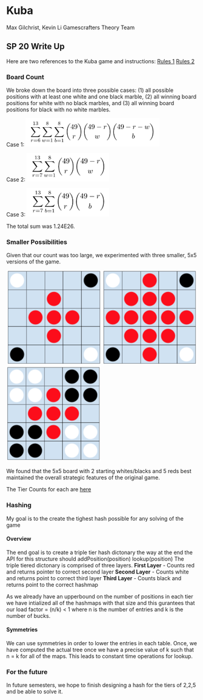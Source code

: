 # Kuba
Max Gilchrist, Kevin Li
Gamescrafters Theory Team

## SP 20 Write Up 
Here are two references to the Kuba game and instructions:
[Rules 1](http://www.di.fc.ul.pt/~jpn/gv/kuba.htm)
[Rules 2](https://sites.google.com/site/boardandpieces/list-of-games/kuba)

### Board Count
We broke down the board into three possible cases: (1) all possible positions with at least one white and one black marble, (2) all winning board positions for white with no black marbles, and (3) all winning board positions for black with no white marbles. 

Case 1: <img src="https://github.com/maxgilchrist/Kuba/blob/master/Images/case1.png" height="75">

Case 2: <img src="https://github.com/maxgilchrist/Kuba/blob/master/Images/case2.png" height="75">

Case 3: <img src="https://github.com/maxgilchrist/Kuba/blob/master/Images/case3.png" height="75">

The total sum was 1.24E26.

### Smaller Possibilities
Given that our count was too large, we experimented with three smaller, 5x5 versions of the game.

<img src="https://github.com/maxgilchrist/Kuba/blob/master/Images/225.png" width="250">
<img src="https://github.com/maxgilchrist/Kuba/blob/master/Images/2213.png" width="250">
<img src="https://github.com/maxgilchrist/Kuba/blob/master/Images/885.png" width="250">

We found that the 5x5 board with 2 starting whites/blacks and 5 reds best maintained the overall strategic features of the original game.

The Tier Counts for each are [here](https://github.com/maxgilchrist/Kuba/tree/master/Output)

### Hashing
My goal is to the create the tighest hash possible 
for any solving of the game

#### Overview
The end goal is to create a triple tier hash dictonary
the way at the end the API for this structure
should addPosition(position) lookup(position)
The triple tiered dictonary is comprised of 
three layers. 
**First Layer** - Counts red and returns pointer to correct second layer
**Second Layer** - Counts white and returns point to correct third layer
**Third Layer** - Counts black and returns point to the correct hashmap

As we already have an upperbound on the number of positions in each tier
we have intialized all of the hashmaps with that size and this 
gurantees that our load factor = (n/k) < 1 where n is the number of entries
and k is the number of bucks. 

#### Symmetries
We can use symmetries in order to lower the entries in each table. Once, we have
computed the actual tree once we have a precise value of k such that n = k for 
all of the maps. This leads to constant time operations for lookup. 

### For the future
In future semesters, we hope to finish designing a hash for the tiers of 2,2,5 and be able to solve it.

